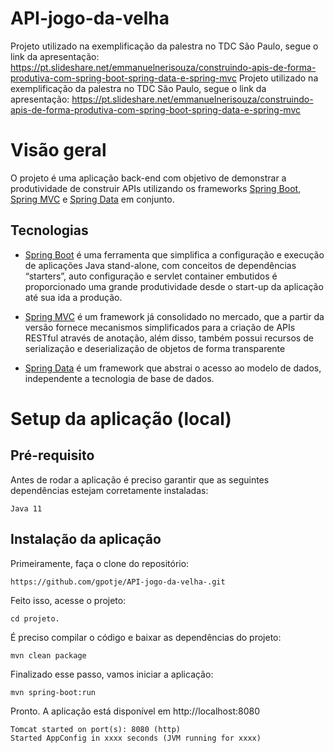 # API-jogo-da-velha

Projeto utilizado na exemplificação da palestra no TDC São Paulo, segue o link da apresentação: https://pt.slideshare.net/emmanuelnerisouza/construindo-apis-de-forma-produtiva-com-spring-boot-spring-data-e-spring-mvc
Projeto utilizado na exemplificação da palestra no TDC São Paulo, segue o link da apresentação: https://pt.slideshare.net/emmanuelnerisouza/construindo-apis-de-forma-produtiva-com-spring-boot-spring-data-e-spring-mvc

# Visão geral

O projeto é uma aplicação back-end com objetivo de demonstrar a produtividade de construir APIs utilizando os frameworks [Spring Boot](https://projects.spring.io/spring-boot), [Spring MVC](https://docs.spring.io/spring/docs/current/spring-framework-reference/html/mvc.html) e [Spring Data](http://projects.spring.io/spring-data) em conjunto.

## Tecnologias

- [Spring Boot](https://projects.spring.io/spring-boot) é uma ferramenta que simplifica a configuração e execução de aplicações Java stand-alone,  com conceitos de dependências “starters”, auto configuração e servlet container embutidos é proporcionado uma grande produtividade desde o start-up da aplicação até sua ida a produção.
 
- [Spring MVC](https://docs.spring.io/spring/docs/current/spring-framework-reference/html/mvc.html) é um framework já consolidado no mercado, que a partir da versão fornece mecanismos simplificados para a criação de APIs RESTful através de anotação, além disso, também possui recursos de serialização e deserialização de objetos de forma transparente 
 
- [Spring Data](http://projects.spring.io/spring-data/) é um framework que abstrai o acesso ao modelo de dados, independente a tecnologia de base de dados.

 
# Setup da aplicação (local)

## Pré-requisito

Antes de rodar a aplicação é preciso garantir que as seguintes dependências estejam corretamente instaladas:
```
Java 11
```
## Instalação da aplicação

Primeiramente, faça o clone do repositório:
```
https://github.com/gpotje/API-jogo-da-velha-.git
```
Feito isso, acesse o projeto:
```
cd projeto.
```
É preciso compilar o código e baixar as dependências do projeto:
```
mvn clean package
```
Finalizado esse passo, vamos iniciar a aplicação:
```
mvn spring-boot:run
```
Pronto. A aplicação está disponível em http://localhost:8080
```
Tomcat started on port(s): 8080 (http)
Started AppConfig in xxxx seconds (JVM running for xxxx)
```

